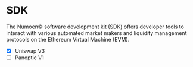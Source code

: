 # SDK

The Numoen© software development kit (SDK) offers developer tools to interact with various automated market makers and liquidity management protocols on the Ethereum Virtual Machine (EVM).

- [x] Uniswap V3
- [ ] Panoptic V1
